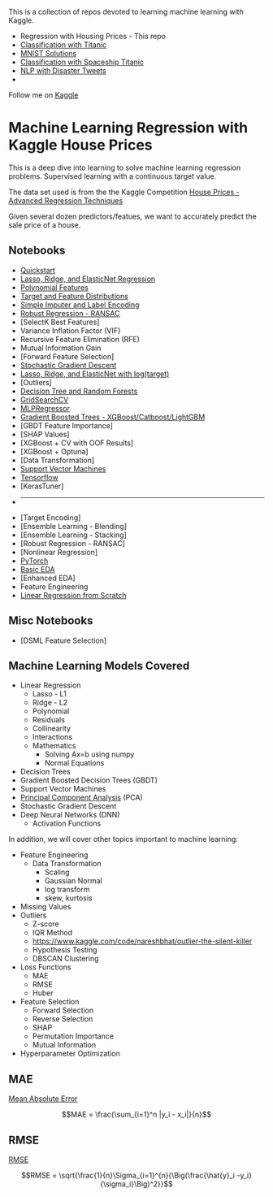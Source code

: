 This is a collection of repos devoted to learning machine learning with Kaggle.  

- Regression with Housing Prices - This repo
- [Classification with Titanic](https://github.com/melling/ml-kaggle-titanic)
- [MNIST Solutions](https://github.com/melling/ml-mnist-kaggle-digit-recognizer)
- [Classification with Spaceship Titanic](https://github.com/melling/ml-kaggle-spaceship-titanic)
- [NLP with Disaster Tweets](https://github.com/melling/ml-nlp-kaggle-disaster-tweets)
- 

Follow me on [Kaggle](https://www.kaggle.com/mmellinger66/)

# Machine Learning Regression with Kaggle House Prices

This is a deep dive into learning to solve machine learning regression problems.  Supervised learning with a continuous target value.

The data set used is from the the Kaggle Competition [House Prices - Advanced Regression Techniques](https://www.kaggle.com/competitions/house-prices-advanced-regression-techniques)

Given several dozen predictors/featues, we want to accurately predict the sale price of a house.

## Notebooks

- [Quickstart](house-prices-quickstart.ipynb)
- [Lasso, Ridge, and ElasticNet Regression](house-prices-lasso-and-ridge.ipynb)
- [Polynomial Features](house-prices-polynomial.ipynb)
- [Target and Feature Distributions](house-prices-target-feature-distributions.ipynb)
- [Simple Imputer and Label Encoding](house-prices-simple-imputer.ipynb)
- [Robust Regression - RANSAC](house-prices-robust-regression.ipynb)
- [SelectK Best Features]
- Variance Inflation Factor (VIF)
- Recursive Feature Elimination (RFE)
- Mutual Information Gain
- [Forward Feature Selection]
- [Stochastic Gradient Descent](house-prices-sgd.ipynb)
- [Lasso, Ridge, and ElasticNet with log(target)](house-prices-lasso-ridge-log-target.ipynb)
- [Outliers]
- [Decision Tree and Random Forests](house-prices-decision-tree-and-random-forest.ipynb)
- [GridSearchCV](house-prices-rf-gridsearchcv.ipynb)
- [MLPRegressor](house-prices-mlpregressor.ipynb)
- [Gradient Boosted Trees - XGBoost/Catboost/LightGBM](house-prices-xgboost.ipynb)
- [GBDT Feature Importance]
- [SHAP Values]
- [XGBoost + CV with OOF Results]
- [XGBoost + Optuna]
- [Data Transformation]
- [Support Vector Machines](house-prices-support-vector-regression.ipynb)
- [Tensorflow](house-prices-tensorflow.ipynb)
- [KerasTuner]
- ***
- [Target Encoding]
- [Ensemble Learning - Blending]
- [Ensemble Learning - Stacking]
- [Robust Regression - RANSAC]
- [Nonlinear Regression]
- [PyTorch](house-prices-pytorch.ipynb)
- [Basic EDA](house-prices-eda.ipynb)
- [Enhanced EDA]
- Feature Engineering
- [Linear Regression from Scratch](house-prices-lr-from-scratch.ipynb)

## Misc Notebooks

- [DSML Feature Selection]


## Machine Learning Models Covered

- Linear Regression
  - Lasso - L1
  - Ridge - L2
  - Polynomial
  - Residuals
  - Collinearity
  - Interactions
  - Mathematics
    - Solving Ax=b using numpy
    - Normal Equations
- Decision Trees  
- Gradient Boosted Decision Trees (GBDT)
- Support Vector Machines
- [Principal Component Analysis](pca.md) (PCA)
- Stochastic Gradient Descent
- Deep Neural Networks (DNN)
  - Activation Functions

In addition, we will cover other topics important to machine learning:

- Feature Engineering
  - Data Transformation
    - Scaling
    - Gaussian Normal
    - log transform
    - skew, kurtosis
- Missing Values
- Outliers
  - Z-score
  - IQR Method
  - https://www.kaggle.com/code/nareshbhat/outlier-the-silent-killer
  - Hypothesis Testing
  - DBSCAN Clustering
- Loss Functions
  - MAE
  - RMSE
  - Huber
- Feature Selection
  - Forward Selection
  - Reverse Selection
  - SHAP
  - Permutation Importance
  - Mutual Information
- Hyperparameter Optimization

## MAE


[Mean Absolute Error](https://scikit-learn.org/stable/modules/generated/sklearn.metrics.mean_absolute_error.html)

$$MAE = \frac{\sum_{i=1}^n |y_i - x_i|}{n}$$

## RMSE

[RMSE](https://en.wikipedia.org/wiki/Root-mean-square_deviation)

$$RMSE = \sqrt{\frac{1}{n}\Sigma_{i=1}^{n}{\Big(\frac{\hat{y}_i -y_i}{\sigma_i}\Big)^2}}$$

